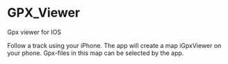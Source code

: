 # GPX_Viewer
Gpx viewer for IOS

Follow a track using your iPhone. The app will create a map iGpxViewer on your phone. Gpx-files in this map can be selected by the app.


